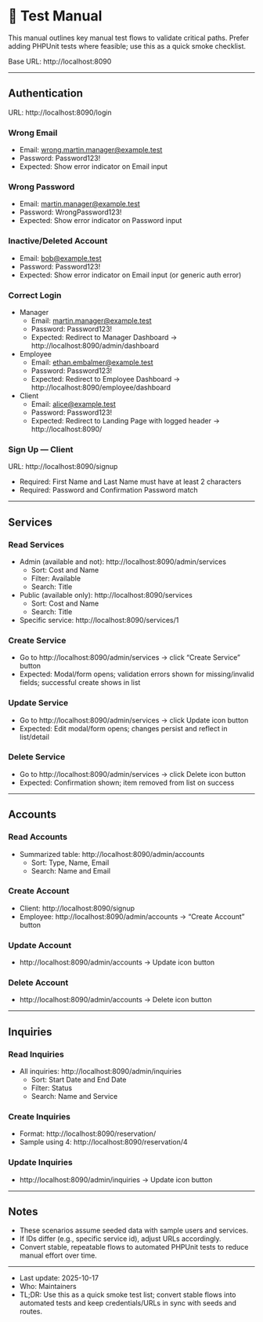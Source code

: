 # 📄 Test Manual

This manual outlines key manual test flows to validate critical paths. Prefer adding PHPUnit tests where feasible; use this as a quick smoke checklist.

Base URL: http://localhost:8090

---

## Authentication
URL: http://localhost:8090/login

### Wrong Email
- Email: wrong.martin.manager@example.test
- Password: Password123!
- Expected: Show error indicator on Email input

### Wrong Password
- Email: martin.manager@example.test
- Password: WrongPassword123!
- Expected: Show error indicator on Password input

### Inactive/Deleted Account
- Email: bob@example.test
- Password: Password123!
- Expected: Show error indicator on Email input (or generic auth error)

### Correct Login
- Manager
  - Email: martin.manager@example.test
  - Password: Password123!
  - Expected: Redirect to Manager Dashboard → http://localhost:8090/admin/dashboard
- Employee
  - Email: ethan.embalmer@example.test
  - Password: Password123!
  - Expected: Redirect to Employee Dashboard → http://localhost:8090/employee/dashboard
- Client
  - Email: alice@example.test
  - Password: Password123!
  - Expected: Redirect to Landing Page with logged header → http://localhost:8090/

### Sign Up — Client
URL: http://localhost:8090/signup
- Required: First Name and Last Name must have at least 2 characters
- Required: Password and Confirmation Password match

---

## Services

### Read Services
- Admin (available and not): http://localhost:8090/admin/services
  - Sort: Cost and Name
  - Filter: Available
  - Search: Title
- Public (available only): http://localhost:8090/services
  - Sort: Cost and Name
  - Search: Title
- Specific service: http://localhost:8090/services/1

### Create Service
- Go to http://localhost:8090/admin/services → click “Create Service” button
- Expected: Modal/form opens; validation errors shown for missing/invalid fields; successful create shows in list

### Update Service
- Go to http://localhost:8090/admin/services → click Update icon button
- Expected: Edit modal/form opens; changes persist and reflect in list/detail

### Delete Service
- Go to http://localhost:8090/admin/services → click Delete icon button
- Expected: Confirmation shown; item removed from list on success

---

## Accounts

### Read Accounts
- Summarized table: http://localhost:8090/admin/accounts
  - Sort: Type, Name, Email
  - Search: Name and Email

### Create Account
- Client: http://localhost:8090/signup
- Employee: http://localhost:8090/admin/accounts → “Create Account” button

### Update Account
- http://localhost:8090/admin/accounts → Update icon button

### Delete Account
- http://localhost:8090/admin/accounts → Delete icon button

---

## Inquiries

### Read Inquiries
- All inquiries: http://localhost:8090/admin/inquiries
  - Sort: Start Date and End Date
  - Filter: Status
  - Search: Name and Service

### Create Inquiries
- Format: http://localhost:8090/reservation/<id>
- Sample using 4: http://localhost:8090/reservation/4

### Update Inquiries
- http://localhost:8090/admin/inquiries → Update icon button

---

## Notes
- These scenarios assume seeded data with sample users and services.
- If IDs differ (e.g., specific service id), adjust URLs accordingly.
- Convert stable, repeatable flows to automated PHPUnit tests to reduce manual effort over time.

---

- Last update: 2025-10-17
- Who: Maintainers
- TL;DR: Use this as a quick smoke test list; convert stable flows into automated tests and keep credentials/URLs in sync with seeds and routes.
